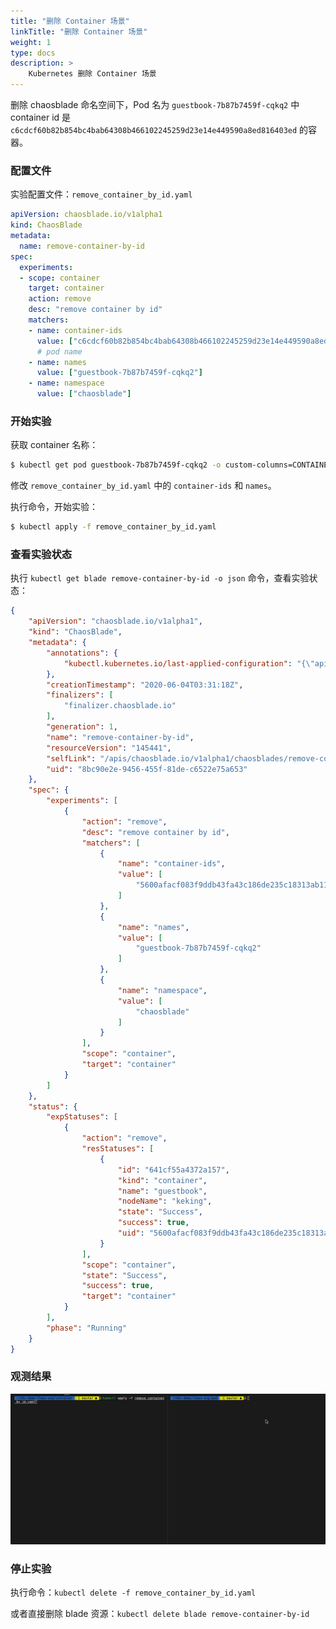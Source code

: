 ```yaml
---
title: "删除 Container 场景"
linkTitle: "删除 Container 场景"
weight: 1
type: docs
description: > 
    Kubernetes 删除 Container 场景
---
```


删除 chaosblade 命名空间下，Pod 名为 `guestbook-7b87b7459f-cqkq2` 中 container id 是 `c6cdcf60b82b854bc4bab64308b466102245259d23e14e449590a8ed816403ed` 的容器。

### 配置文件

实验配置文件：`remove_container_by_id.yaml`

```yaml
apiVersion: chaosblade.io/v1alpha1
kind: ChaosBlade
metadata:
  name: remove-container-by-id
spec:
  experiments:
  - scope: container
    target: container
    action: remove
    desc: "remove container by id"
    matchers:
    - name: container-ids
      value: ["c6cdcf60b82b854bc4bab64308b466102245259d23e14e449590a8ed816403ed"]
      # pod name
    - name: names
      value: ["guestbook-7b87b7459f-cqkq2"]
    - name: namespace
      value: ["chaosblade"]
```

### 开始实验

获取 container 名称：

```bash
$ kubectl get pod guestbook-7b87b7459f-cqkq2 -o custom-columns=CONTAINER:.status.containerStatuses[0].name,ID:.status.containerStatuses[0].containerID
```

修改 `remove_container_by_id.yaml` 中的 `container-ids` 和 `names`。

执行命令，开始实验：

```bash
$ kubectl apply -f remove_container_by_id.yaml
```

### 查看实验状态

执行 `kubectl get blade remove-container-by-id -o json` 命令，查看实验状态：

```json
{
    "apiVersion": "chaosblade.io/v1alpha1",
    "kind": "ChaosBlade",
    "metadata": {
        "annotations": {
            "kubectl.kubernetes.io/last-applied-configuration": "{\"apiVersion\":\"chaosblade.io/v1alpha1\",\"kind\":\"ChaosBlade\",\"metadata\":{\"annotations\":{},\"name\":\"remove-container-by-id\"},\"spec\":{\"experiments\":[{\"action\":\"remove\",\"desc\":\"remove container by id\",\"matchers\":[{\"name\":\"container-ids\",\"value\":[\"5600afacf083f9ddb43fa43c186de235c18313ab1194844ad03b241ba8158166\"]},{\"name\":\"names\",\"value\":[\"guestbook-7b87b7459f-cqkq2\"]},{\"name\":\"namespace\",\"value\":[\"chaosblade\"]}],\"scope\":\"container\",\"target\":\"container\"}]}}\n"
        },
        "creationTimestamp": "2020-06-04T03:31:18Z",
        "finalizers": [
            "finalizer.chaosblade.io"
        ],
        "generation": 1,
        "name": "remove-container-by-id",
        "resourceVersion": "145441",
        "selfLink": "/apis/chaosblade.io/v1alpha1/chaosblades/remove-container-by-id",
        "uid": "8bc90e2e-9456-455f-81de-c6522e75a653"
    },
    "spec": {
        "experiments": [
            {
                "action": "remove",
                "desc": "remove container by id",
                "matchers": [
                    {
                        "name": "container-ids",
                        "value": [
                            "5600afacf083f9ddb43fa43c186de235c18313ab1194844ad03b241ba8158166"
                        ]
                    },
                    {
                        "name": "names",
                        "value": [
                            "guestbook-7b87b7459f-cqkq2"
                        ]
                    },
                    {
                        "name": "namespace",
                        "value": [
                            "chaosblade"
                        ]
                    }
                ],
                "scope": "container",
                "target": "container"
            }
        ]
    },
    "status": {
        "expStatuses": [
            {
                "action": "remove",
                "resStatuses": [
                    {
                        "id": "641cf55a4372a157",
                        "kind": "container",
                        "name": "guestbook",
                        "nodeName": "keking",
                        "state": "Success",
                        "success": true,
                        "uid": "5600afacf083f9ddb43fa43c186de235c18313ab1194844ad03b241ba8158166"
                    }
                ],
                "scope": "container",
                "state": "Success",
                "success": true,
                "target": "container"
            }
        ],
        "phase": "Running"
    }
}
```

### 观测结果

![](https://github.com/sunny0826/chaosblade-operator-experiment/raw/master/static/remove-container-by-id.gif)

### 停止实验

执行命令：`kubectl delete -f remove_container_by_id.yaml`

或者直接删除 blade 资源：`kubectl delete blade remove-container-by-id`